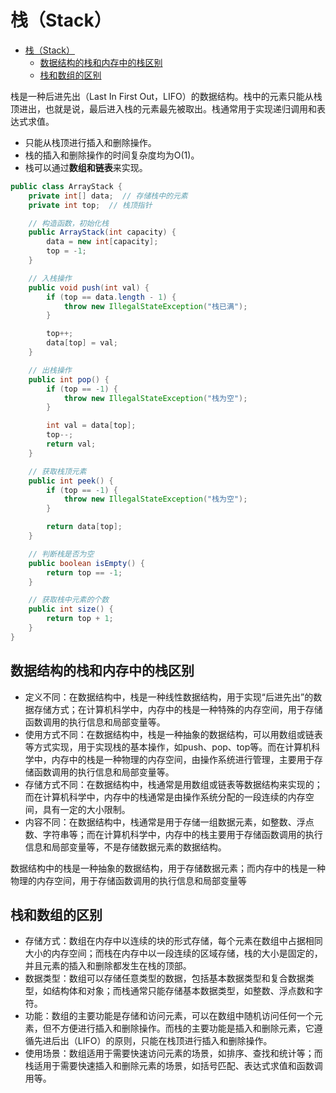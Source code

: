 # 栈（Stack）

- [栈（Stack）](#栈stack)
  - [数据结构的栈和内存中的栈区别](#数据结构的栈和内存中的栈区别)
  - [栈和数组的区别](#栈和数组的区别)

栈是一种后进先出（Last In First Out，LIFO）的数据结构。栈中的元素只能从栈顶进出，也就是说，最后进入栈的元素最先被取出。栈通常用于实现递归调用和表达式求值。

- 只能从栈顶进行插入和删除操作。
- 栈的插入和删除操作的时间复杂度均为O(1)。
- 栈可以通过**数组和链表**来实现。

```java
public class ArrayStack {
    private int[] data;  // 存储栈中的元素
    private int top;  // 栈顶指针

    // 构造函数，初始化栈
    public ArrayStack(int capacity) {
        data = new int[capacity];
        top = -1;
    }

    // 入栈操作
    public void push(int val) {
        if (top == data.length - 1) {
            throw new IllegalStateException("栈已满");
        }

        top++;
        data[top] = val;
    }

    // 出栈操作
    public int pop() {
        if (top == -1) {
            throw new IllegalStateException("栈为空");
        }

        int val = data[top];
        top--;
        return val;
    }

    // 获取栈顶元素
    public int peek() {
        if (top == -1) {
            throw new IllegalStateException("栈为空");
        }

        return data[top];
    }

    // 判断栈是否为空
    public boolean isEmpty() {
        return top == -1;
    }

    // 获取栈中元素的个数
    public int size() {
        return top + 1;
    }
}

```

## 数据结构的栈和内存中的栈区别

- 定义不同：在数据结构中，栈是一种线性数据结构，用于实现“后进先出”的数据存储方式；在计算机科学中，内存中的栈是一种特殊的内存空间，用于存储函数调用的执行信息和局部变量等。
- 使用方式不同：在数据结构中，栈是一种抽象的数据结构，可以用数组或链表等方式实现，用于实现栈的基本操作，如push、pop、top等。而在计算机科学中，内存中的栈是一种物理的内存空间，由操作系统进行管理，主要用于存储函数调用的执行信息和局部变量等。
- 存储方式不同：在数据结构中，栈通常是用数组或链表等数据结构来实现的；而在计算机科学中，内存中的栈通常是由操作系统分配的一段连续的内存空间，具有一定的大小限制。
- 内容不同：在数据结构中，栈通常是用于存储一组数据元素，如整数、浮点数、字符串等；而在计算机科学中，内存中的栈主要用于存储函数调用的执行信息和局部变量等，不是存储数据元素的数据结构。

数据结构中的栈是一种抽象的数据结构，用于存储数据元素；而内存中的栈是一种物理的内存空间，用于存储函数调用的执行信息和局部变量等

## 栈和数组的区别

- 存储方式：数组在内存中以连续的块的形式存储，每个元素在数组中占据相同大小的内存空间；而栈在内存中以一段连续的区域存储，栈的大小是固定的，并且元素的插入和删除都发生在栈的顶部。
- 数据类型：数组可以存储任意类型的数据，包括基本数据类型和复合数据类型，如结构体和对象；而栈通常只能存储基本数据类型，如整数、浮点数和字符。
- 功能：数组的主要功能是存储和访问元素，可以在数组中随机访问任何一个元素，但不方便进行插入和删除操作。而栈的主要功能是插入和删除元素，它遵循先进后出（LIFO）的原则，只能在栈顶进行插入和删除操作。
- 使用场景：数组适用于需要快速访问元素的场景，如排序、查找和统计等；而栈适用于需要快速插入和删除元素的场景，如括号匹配、表达式求值和函数调用等。
